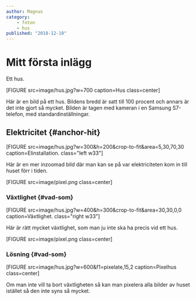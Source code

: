 ```yaml
---
author: Magnus
category:
    - foton
    - hus
published: "2018-12-10"
---
```

Mitt första inlägg
==================================

Ett hus.

<!--more-->


[FIGURE src=image/hus.jpg?w=700 caption=Hus class=center]

Här är en bild på ett hus. Bildens bredd är satt till 100 procent och annars är det inte gjort så mycket.
Bilden är tagen med kameran i en Samsung S7-telefon, med standardinställningar.



Elektricitet {#anchor-hit}
-----------------------------------

[FIGURE src=image/hus.jpg?w=300&h=200&crop-to-fit&area=5,30,70,30 caption=Elinstallation. class="left w33"]

Här är en mer inzoomad bild där man kan se på var elektriciteten kom in till huset förr i tiden.

[FIGURE src=image/pixel.png class=center]

### Växtlighet {#vad-som}

[FIGURE src=image/hus.jpg?w=400&h=300&crop-to-fit&area=30,30,0,0 caption=Växtlighet. class="right w33"]

Här är rätt mycket växtlighet, som man ju inte ska ha precis vid ett hus.

[FIGURE src=image/pixel.png class=center]

### Lösning {#vad-som}

[FIGURE src=image/hus.jpg?w=600&f1=pixelate,15,2 caption=Pixelhus class=center]

Om man inte vill ta bort växtligheten så kan man pixelera alla bilder av huset istället så den inte syns så mycket.
